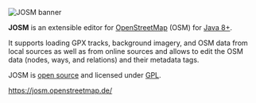 ![JOSM banner](https://raw.githubusercontent.com/JOSM/josm/master/nodist/images/logo/bannerhorizontal.jpg)

**JOSM** is an extensible editor for [OpenStreetMap](https://www.openstreetmap.org/) (OSM) for [Java 8+](https://www.java.com/).

It supports loading GPX tracks, background imagery, and OSM data from local sources as well as from online sources and allows to edit the OSM data (nodes, ways, and relations) and their metadata tags.

JOSM is [open source](https://github.com/JOSM/josm) and licensed under [GPL](https://github.com/JOSM/josm/blob/master/LICENSE).

https://josm.openstreetmap.de/
